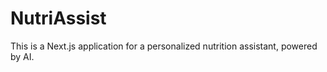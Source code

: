 # NutriAssist

This is a Next.js application for a personalized nutrition assistant, powered by AI.
